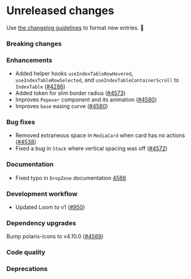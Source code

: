 # Unreleased changes

Use [the changelog guidelines](/documentation/Versioning%20and%20changelog.md) to format new entries. 💜

### Breaking changes

### Enhancements

- Added helper hooks `useIndexTableRowHovered`, `useIndexTableRowSelected`, and `useIndexTableContainerScroll` to `IndexTable` ([#4286](https://github.com/Shopify/polaris-react/pull/4286))
- Added token for slim border radius ([#4573](https://github.com/Shopify/polaris-react/pull/4573))
- Improves `Popover` component and its animation ([#4580](https://github.com/Shopify/polaris-react/pull/4580))
- Improves `base` easing curve ([#4580](https://github.com/Shopify/polaris-react/pull/4580))

### Bug fixes

- Removed extraneous space in `MediaCard` when card has no actions ([#4538](https://github.com/Shopify/polaris-react/pull/4538))
- Fixed a bug in `Stack` where vertical spacing was off ([#4572](https://github.com/Shopify/polaris-react/pull/4572))

### Documentation

- Fixed typo in `DropZone` documentation [4566](https://github.com/Shopify/polaris-react/pull/4566)

### Development workflow

- Updated Loom to v1 ([#950](https://github.com/Shopify/global-nav/pull/950))

### Dependency upgrades

Bump polaris-icons to v4.10.0 ([#4569](https://github.com/Shopify/polaris-react/pull/4569))

### Code quality

### Deprecations
